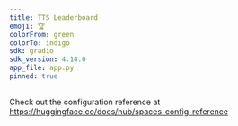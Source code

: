 ```yaml
---
title: TTS Leaderboard
emoji: 🏆
colorFrom: green
colorTo: indigo
sdk: gradio
sdk_version: 4.14.0
app_file: app.py
pinned: true
---
```


Check out the configuration reference at https://huggingface.co/docs/hub/spaces-config-reference